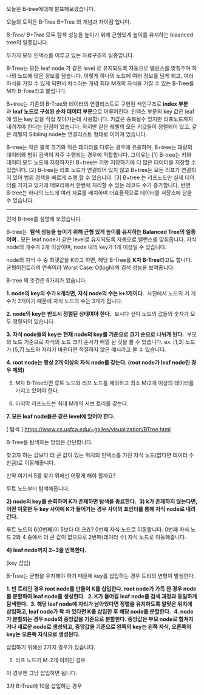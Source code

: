 
오늘은 B-tree에대해 발표해보겠습니다. 

오늘의 토픽은 B-Tree B+Tree 의 개념과 차이점 입니다. 


*B-Tree/ B+Tree* 모두 탐색 성능을 높이기 위해 균형있게 높이를 유지하는 blaanced tree의 일종입니다. 

두가지 모두 인덱스를 이루고 있는 자료구조의 일종입니다. 

B-Tree는 모든 leaf node 가 같은 level 로 유지되도록 자동으로 밸런스를 맞춰주며 하나의 노드에 많은 정보를 담습니다. 이렇게 하나의 노드에 여러 정보를 담게 되고, 여러 자식을 가질 수 있게 되면서 차수라는 개념 최대 M개의 자식을 가질 수 있는 B-Tree를 M차 B-Tree라고 불립니다. 

B+tree는 기존의 B-Tree와 데이터의 연결리스트로 구현된 색인구조로 **index 부분**과 **leaf 노드로 구성된 순차 데이터 부분**으로 이루어진다. 인덱스 부분의 key 값은 leaf에 있는 key 값을 직접 찾아가는데 사용합니다. 키값은 중복될수 있지만 리프노드까지 내려갸야 한다는 단점이 있습니다. 하지만 같은 레벨의 모든 키값들이 정렬되어 있고, 같은 레벨의 Sibiling node는 연결리스트 형태로 이어져 있습니다.


B-tree는 작은 블록 크기와 적은 데이터를 다루는 경우에 유용하며, B+tree는 대량의 데이터와 범위 검색이 자주 수행되는 경우에 적합합니다. 그이유는 [1] B-tree는 키와 데이터 모두 노드에 저장하지만 B+tree는 키만 저장하기에 더 많은 데이터를 저장할 수 있습니다. [2] B-tree는 리프 노드가 연결되어 있지 않고 B+tree는 모든 리프가 연결되어 있어 범위 검색을 빠르게 수행 할 수 있습니다. 
[3] B+tree 는 리프노드만 실제 데이터를 가지고 있기에 메모리에서 한번에 처리할 수 있는 레코드 수가 증가합니다. 반면 B-tree는 하나의 노드에 여러 자료를 배치하며 더효율적으로 데이터를 저장소에 담을 수 있습니다. 

----

먼저 B-tree를 설명해 보겠습니다. 

B-tree는  **탐색 성능을 높이기 위해 균형 있게 높이를 유지하는 Balanced Tree의 일종이며 .** 모든 leaf node가 같은 level로 유지되도록 자동으로 밸런스를 맞춰줍니다. 자식 node의 개수가 2개 이상이며, node 내의 key가 1개 이상일 수 있습니다. 

 node의 자식 수 중 최댓값을 K라고 하면, 해당 B-Tree를 **K차 B-Tree**라고도 합니다. 
 균형이진트리의 연속이라 Worst Case: O(logN)의 검색 성능을 보여줍니다. 

B-tree 의 조건은 6가지가 있습니다. 

**1. node의 key의 수가 k개라면, 자식 node의 수는 k+1개이다.** 
사진에서 노드의 키 개수가 2개이기 때문에 자식 노드의 수는 3개가 됩니다. 

**2. node의 key는 반드시 정렬된 상태여야 한다.** 
보시다 싶이 노드의 값들의 숫자가 모두 정렬되어 있습니다. 

**3. 자식 node들의 key는 현재 node의 key를 기준으로 크기 순으로 나뉘게 된다.** 
부모의 노드 기준으로 자식의 노드 크기 순서가 배열 된 것을 볼 수 있습니다. 
	ex. [1,3] 노드가 [5,7] 노드와 자리가 바뀐다면 적절하지 않은 예시라고 볼 수 있습니다. 

**4. root node는 항상 2개 이상의 자식 node를 갖는다. (root node가 leaf node인 경우 제외)** 

5. M차 B-Tree라면 루트 노드와 리프 노드를 제외하고 최소 M/2개 이상의 데이터를 가지고 있어야 한다.
 
1. 마지막 리프노드는  최대 M개의 서브 트리를 갖는다.

	
**7. 모든 leaf node들은 같은 level에 있어야 한다.**

[ 탐색 ]
https://www.cs.usfca.edu/~galles/visualization/BTree.html

B-Tree를 탐색하는 방법은 간단합니다.

찾고자 하는 값보다 더 큰 값이 있는 위치의 인덱스를 가진 자식 노드(없다면 데이터 수만큼)로 이동해줍니다.

만약 여기서 5를 찾기 위해선 어떻게 해야 할까요?

루트 노드부터 탐색해줍니다.

**2) node의 key를 순회하여 K가 존재하면 탐색을 종료한다.** 
**3) k가 존재하지 않는다면, 어떤 이웃한 두 key 사이에 K가 들어가는 경우 사이의 포인터를 통해 자식 node로 내려간다.** 

루트 노드의 6(0번째)이 5보다 더 크죠? 0번째 자식 노드로 이동합니다. 0번째 자식 노드 2와 4 중에서 더 큰 값이 없으므로 2번째(데이터 수) 자식 노드로 이동해줍니다.

**4) leaf node까지 2~3을 반복한다.**


[key 삽입]

B-Tree는 균형을 유지해야 하기 때문에 key를 삽입하는 경우 트리의 변형이 발생한다. 

**1. 빈 트리인 경우 root node를 만들어 K를 삽입한다. root node가 가득 찬 경우 node를 분할하여 leaf node를 생성한다.** 
**2. K가 들어갈 leaf node를 검색 과정과 동일하게 탐색한다.** 
**3. 해당 leaf node에 자리가 남아있다면 정렬을 유지하도록 알맞은 위치에 삽입하고, leaf node가 꽉 차 있다면 K를 삽입한 후 해당 node를 분할한다.** 
**4. node가 분할되는 경우 node의 중앙값을 기준으로 분할한다. 중앙값은 부모 node로 합쳐지거나 새로운 node로 생성되고, 중앙값을 기준으로 왼쪽의 key는 왼쪽 자식, 오른쪽의 key는 오른쪽 자식으로 생성된다.**

삽입하기 위해선 2가지 경우가 있습니다.

1. 리프 노드가 M-2개 이하인 경우

이 경우엔 그냥 삽입하면 됩니다.

3차 B-Tree에 10을 삽입하는 경우